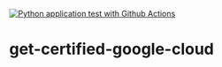 [![Python application test with Github Actions](https://github.com/noahgift/get-certified-google-cloud/actions/workflows/main.yml/badge.svg)](https://github.com/noahgift/get-certified-google-cloud/actions/workflows/main.yml)

# get-certified-google-cloud
